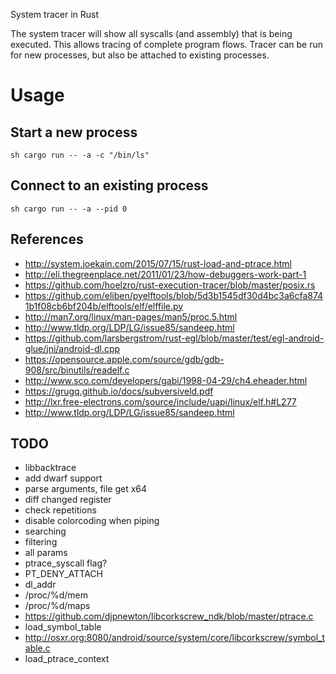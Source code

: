System tracer in Rust

The system tracer will show all syscalls (and assembly) that is being executed. This allows tracing of complete program flows. Tracer can be run for new processes, but also be attached to existing processes.

# Usage

## Start a new process

`sh
cargo run -- -a -c "/bin/ls"
`

## Connect to an existing process

`sh
cargo run -- -a --pid 0
`

## References

* http://system.joekain.com/2015/07/15/rust-load-and-ptrace.html
* http://eli.thegreenplace.net/2011/01/23/how-debuggers-work-part-1
* https://github.com/hoelzro/rust-execution-tracer/blob/master/posix.rs
* https://github.com/eliben/pyelftools/blob/5d3b1545df30d4bc3a6cfa8741b1f08cb6bf204b/elftools/elf/elffile.py
* http://man7.org/linux/man-pages/man5/proc.5.html
* http://www.tldp.org/LDP/LG/issue85/sandeep.html
* https://github.com/larsbergstrom/rust-egl/blob/master/test/egl-android-glue/jni/android-dl.cpp
* https://opensource.apple.com/source/gdb/gdb-908/src/binutils/readelf.c
* http://www.sco.com/developers/gabi/1998-04-29/ch4.eheader.html
* https://grugq.github.io/docs/subversiveld.pdf
* http://lxr.free-electrons.com/source/include/uapi/linux/elf.h#L277
* http://www.tldp.org/LDP/LG/issue85/sandeep.html

## TODO

* libbacktrace
* add dwarf support
* parse arguments, file get x64
* diff changed register
* check repetitions
* disable colorcoding when piping
* searching
* filtering
* all params
* ptrace_syscall flag?
* PT_DENY_ATTACH
* dl_addr
* /proc/%d/mem
* /proc/%d/maps
* https://github.com/djpnewton/libcorkscrew_ndk/blob/master/ptrace.c
* load_symbol_table
* http://osxr.org:8080/android/source/system/core/libcorkscrew/symbol_table.c
* load_ptrace_context
